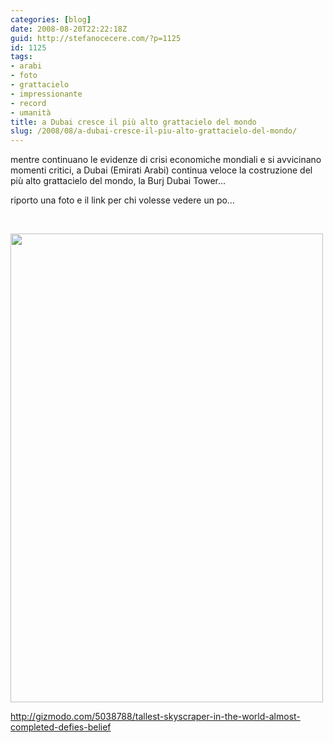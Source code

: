 ```yaml
---
categories: [blog]
date: 2008-08-20T22:22:18Z
guid: http://stefanocecere.com/?p=1125
id: 1125
tags:
- arabi
- foto
- grattacielo
- impressionante
- record
- umanità
title: a Dubai cresce il più alto grattacielo del mondo
slug: /2008/08/a-dubai-cresce-il-piu-alto-grattacielo-del-mondo/
---
```


mentre continuano le evidenze di crisi economiche mondiali e si avvicinano momenti critici, a Dubai (Emirati Arabi) continua veloce la costruzione del più alto grattacielo del mondo, la Burj Dubai Tower…

riporto una foto e il link per chi volesse vedere un po…

 

[<img class="aligncenter size-full wp-image-1126" title="burj_dubai_grattacielo-piu-alto-del-mondo" src="http://stefanocecere.com/wp-content/uploads/sites/3/2008/08/burj_dubai_grattacielo-piu-alto-del-mondo.jpg" alt="" width="500" height="750" srcset="http://stefanocecere.com/wp-content/uploads/sites/3/2008/08/burj_dubai_grattacielo-piu-alto-del-mondo.jpg 500w, http://stefanocecere.com/wp-content/uploads/sites/3/2008/08/burj_dubai_grattacielo-piu-alto-del-mondo-200x300.jpg 200w" sizes="(max-width: 500px) 100vw, 500px" />](http://gizmodo.com/5038788/tallest-skyscraper-in-the-world-almost-completed-defies-belief)

<http://gizmodo.com/5038788/tallest-skyscraper-in-the-world-almost-completed-defies-belief>